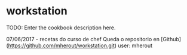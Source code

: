 # workstation

TODO: Enter the cookbook description here.

07/06/2017 - recetas do curso de chef
Queda o repositorio en [Github] (https://github.com/mherout/workstation.git)
user: mherout


